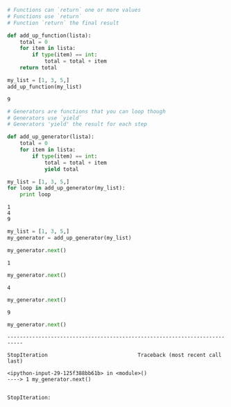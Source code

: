 

```python
# Functions can `return` one or more values
# Functions use `return`
# Function `return` the final result

def add_up_function(lista):
    total = 0
    for item in lista:
        if type(item) == int:
            total = total + item
    return total
```


```python
my_list = [1, 3, 5,]
add_up_function(my_list)
```




    9




```python
# Generators are functions that you can loop though
# Generators use `yield`
# Generators 'yield' the result for each step

def add_up_generator(lista):
    total = 0
    for item in lista:
        if type(item) == int:
            total = total + item
            yield total
```


```python
my_list = [1, 3, 5,]
for loop in add_up_generator(my_list):
    print loop
```

    1
    4
    9



```python
my_list = [1, 3, 5,]
my_generator = add_up_generator(my_list)
```


```python
my_generator.next()
```




    1




```python
my_generator.next()
```




    4




```python
my_generator.next()
```




    9




```python
my_generator.next()
```


    ---------------------------------------------------------------------------

    StopIteration                             Traceback (most recent call last)

    <ipython-input-29-125f388bb61b> in <module>()
    ----> 1 my_generator.next()
    

    StopIteration: 
